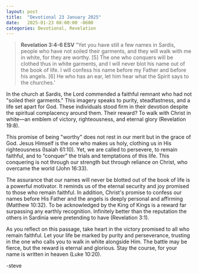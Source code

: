 ```yaml
---
layout: post
title:  "Devotional 23 January 2025"
date:   2025-01-23 08:00:00 -0600
categories: Devotional, Revelation
---
```


>**Revelation 3:4-6 ESV**
>"Yet you have still a few names in Sardis, people who have not soiled their garments, and they will walk with me in white, for they are worthy. [5] The one who conquers will be clothed thus in white garments, and I will never blot his name out of the book of life. I will confess his name before my Father and before his angels. [6] He who has an ear, let him hear what the Spirit says to the churches.’ 


In the church at Sardis, the Lord commended a faithful remnant who had not "soiled their garments." This imagery speaks to purity, steadfastness, and a life set apart for God. These individuals stood firm in their devotion despite the spiritual complacency around them. Their reward? To walk with Christ in white—an emblem of victory, righteousness, and eternal glory (Revelation 19:8).

This promise of being "worthy" does not rest in our merit but in the grace of God. Jesus Himself is the one who makes us holy, clothing us in His righteousness (Isaiah 61:10). Yet, we are called to persevere, to remain faithful, and to “conquer” the trials and temptations of this life. This conquering is not through our strength but through reliance on Christ, who overcame the world (John 16:33).

The assurance that our names will never be blotted out of the book of life is a powerful motivator. It reminds us of the eternal security and joy promised to those who remain faithful. In addition, Christ's promise to confess our names before His Father and the angels is deeply personal and affirming (Matthew 10:32). To be acknowledged by the King of Kings is a reward far surpassing any earthly recognition. Infinitely better than the reputation the others in Sardinia were pretending to have (Revelation 3:1).

As you reflect on this passage, take heart in the victory promised to all who remain faithful. Let your life be marked by purity and perseverance, trusting in the one who calls you to walk in white alongside Him. The battle may be fierce, but the reward is eternal and glorious. Stay the course, for your name is written in heaven (Luke 10:20).

-steve


<script src="https://www.biblegateway.com/public/link-to-us/tooltips/bglinks.js" type="text/javascript"></script>
<script type="text/javascript">
BGLinks.version = "ESV";
BGLinks.linkVerses();
</script>
